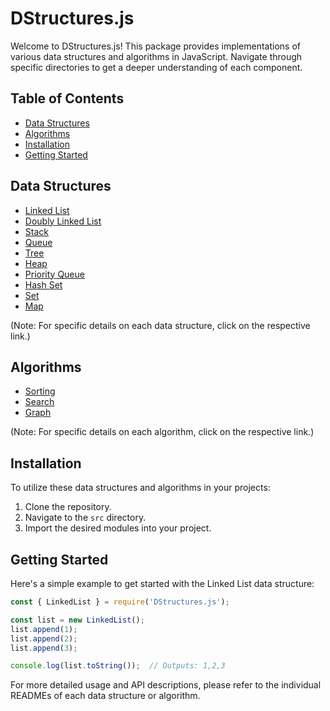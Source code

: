 # DStructures.js

Welcome to DStructures.js! This package provides implementations of various data structures and algorithms in JavaScript. Navigate through specific directories to get a deeper understanding of each component.

## Table of Contents

- [Data Structures](#data-structures)
- [Algorithms](#algorithms)
- [Installation](#installation)
- [Getting Started](#getting-started)

## Data Structures

- [Linked List](src/data-structures/linked-list/README.md)
- [Doubly Linked List](src/data-structures/doubly-linked-list/README.md)
- [Stack](src/data-structures/stack/README.md)
- [Queue](src/data-structures/queue/README.md)
- [Tree](src/data-structures/tree/README.md)
- [Heap](src/data-structures/heap/README.md)
- [Priority Queue](src/data-structures/priority-queue/README.md)
- [Hash Set](src/data-structures/hash-set/README.md)
- [Set](src/data-structures/set/README.md)
- [Map](src/data-structures/map/README.md)

(Note: For specific details on each data structure, click on the respective link.)

## Algorithms

- [Sorting](src/algorithms/sorting/README.md)
- [Search](src/algorithms/search/README.md)
- [Graph](src/algorithms/graph/dijkstra/README.md)

(Note: For specific details on each algorithm, click on the respective link.)

## Installation

To utilize these data structures and algorithms in your projects:

1. Clone the repository.
2. Navigate to the `src` directory.
3. Import the desired modules into your project.

## Getting Started

Here's a simple example to get started with the Linked List data structure:

```javascript
const { LinkedList } = require('DStructures.js');

const list = new LinkedList();
list.append(1);
list.append(2);
list.append(3);

console.log(list.toString());  // Outputs: 1,2,3
```

For more detailed usage and API descriptions, please refer to the individual READMEs of each data structure or algorithm.
